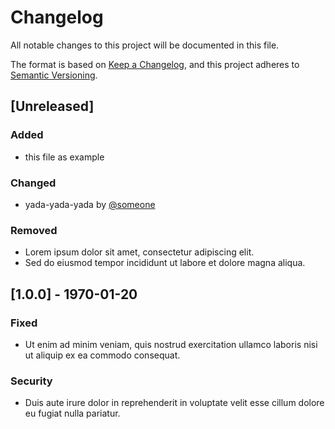 # Changelog
All notable changes to this project will be documented in this file.

The format is based on [Keep a Changelog](https://keepachangelog.com/en/1.0.0/),
and this project adheres to [Semantic Versioning](https://semver.org/spec/v2.0.0.html).

## [Unreleased]
### Added
- this file as example

### Changed
- yada-yada-yada by [@someone](https://github.com/someone)

### Removed
- Lorem ipsum dolor sit amet, consectetur adipiscing elit.
- Sed do eiusmod tempor incididunt ut labore et dolore magna aliqua.

## [1.0.0] - 1970-01-20
### Fixed
-  Ut enim ad minim veniam, quis nostrud exercitation ullamco laboris nisi ut aliquip ex ea commodo consequat.

### Security
- Duis aute irure dolor in reprehenderit in voluptate velit esse cillum dolore eu fugiat nulla pariatur.